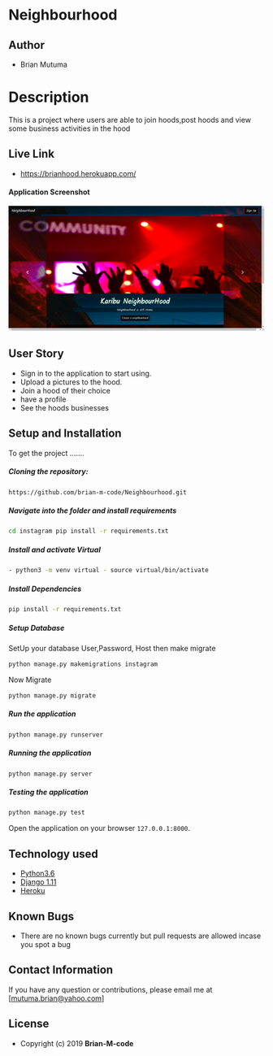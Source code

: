 # Neighbourhood

## Author
- Brian Mutuma


  
# Description  
This is a project where users are able to join hoods,post hoods and view some business activities in the hood

##  Live Link  
- https://brianhood.herokuapp.com/
  

#### Application Screenshot
<img src=/homie/static/images/neigh.png>

 
## User Story  
  
* Sign in to the application to start using.  
* Upload a pictures to the hood. 
* Join a hood of their choice
* have a profile 
* See the hoods businesses 
  

  
## Setup and Installation  
To get the project .......  
  
##### Cloning the repository:  
 ```bash 
 https://github.com/brian-m-code/Neighbourhood.git
```
##### Navigate into the folder and install requirements  
 ```bash 
cd instagram pip install -r requirements.txt 
```
##### Install and activate Virtual  
 ```bash 
- python3 -m venv virtual - source virtual/bin/activate  
```  
##### Install Dependencies  
 ```bash 
 pip install -r requirements.txt 
```  
 ##### Setup Database  
  SetUp your database User,Password, Host then make migrate  
 ```bash 
python manage.py makemigrations instagram
 ``` 
 Now Migrate  
 ```bash 
 python manage.py migrate 
```
##### Run the application  
 ```bash 
 python manage.py runserver 
``` 
##### Running the application  
 ```bash 
 python manage.py server 
```
##### Testing the application  
 ```bash 
 python manage.py test 
```
Open the application on your browser `127.0.0.1:8000`.  
  
  
## Technology used  
  
* [Python3.6](https://www.python.org/)  
* [Django 1.11](https://docs.djangoproject.com/en/2.2/)  
* [Heroku](https://heroku.com)  
  
  
## Known Bugs  
* There are no known bugs currently but pull requests are allowed incase you spot a bug  
  
## Contact Information   
If you have any question or contributions, please email me at [mutuma.brian@yahoo.com]  
  
## License 


* Copyright (c) 2019 **Brian-M-code**